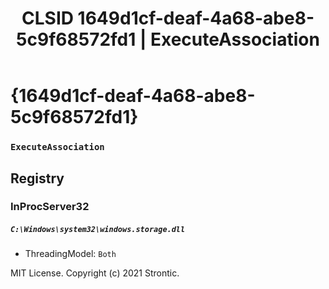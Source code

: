 ﻿---
title: "CLSID 1649d1cf-deaf-4a68-abe8-5c9f68572fd1 | ExecuteAssociation"
excerpt: What is COM-Object CLSID 1649d1cf-deaf-4a68-abe8-5c9f68572fd1?
---

# {1649d1cf-deaf-4a68-abe8-5c9f68572fd1}

### `ExecuteAssociation`

## Registry


### InProcServer32

##### `C:\Windows\system32\windows.storage.dll`
* ThreadingModel: `Both`

MIT License. Copyright (c) 2021 Strontic.


